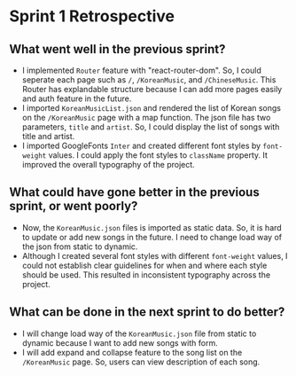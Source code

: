 # Sprint 1 Retrospective

## What went well in the previous sprint?
- I implemented `Router` feature with "react-router-dom". So, I could seperate each page such as `/`, `/KoreanMusic`, and `/ChineseMusic`. This Router has explandable structure because I can add more pages easily and auth feature in the future.
- I imported `KoreanMusicList.json` and rendered the list of Korean songs on the `/KoreanMusic` page with a map function. The json file has two parameters, `title` and `artist`. So, I could display the list of songs with title and artist.
- I imported GoogleFonts `Inter` and created different font styles by `font-weight` values. I could apply the font styles to `className` property. It improved the overall typography of the project.

## What could have gone better in the previous sprint, or went poorly?
- Now, the `KoreanMusic.json` files is imported as static data. So, it is hard to update or add new songs in the future. I need to change load way of the json from static to dynamic.
- Although I created several font styles with different `font-weight` values, I could not establish clear guidelines for when and where each style should be used. This resulted in inconsistent typography across the project.

## What can be done in the next sprint to do better?
- I will change load way of the `KoreanMusic.json` file from static to dynamic because I want to add new songs with form.
- I will add expand and collapse feature to the song list on the `/KoreanMusic` page. So, users can view description of each song.